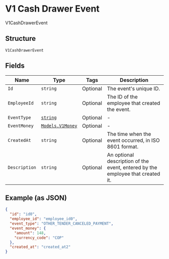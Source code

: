 
# V1 Cash Drawer Event

V1CashDrawerEvent

## Structure

`V1CashDrawerEvent`

## Fields

| Name | Type | Tags | Description |
|  --- | --- | --- | --- |
| `Id` | `string` | Optional | The event's unique ID. |
| `EmployeeId` | `string` | Optional | The ID of the employee that created the event. |
| `EventType` | [`string`](/doc/models/v1-cash-drawer-event-event-type.md) | Optional | - |
| `EventMoney` | [`Models.V1Money`](/doc/models/v1-money.md) | Optional | - |
| `CreatedAt` | `string` | Optional | The time when the event occurred, in ISO 8601 format. |
| `Description` | `string` | Optional | An optional description of the event, entered by the employee that created it. |

## Example (as JSON)

```json
{
  "id": "id0",
  "employee_id": "employee_id0",
  "event_type": "OTHER_TENDER_CANCELED_PAYMENT",
  "event_money": {
    "amount": 148,
    "currency_code": "COP"
  },
  "created_at": "created_at2"
}
```

